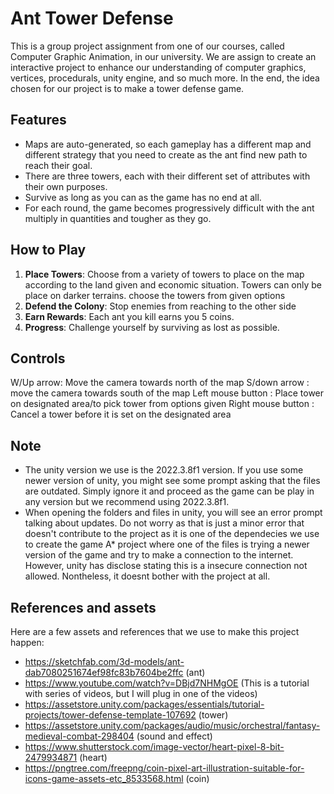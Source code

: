 # Ant Tower Defense

This is a group project assignment from one of our courses, called Computer Graphic Animation, in our university. We are assign to create an interactive project to enhance our understanding of computer graphics, vertices, procedurals, unity engine, and so much more. In the end, the idea chosen for our project is to make a tower defense game.

## Features

- Maps are auto-generated, so each gameplay has a different map and different strategy that you need to create as the ant find new path to reach their goal.
- There are three towers, each with their different set of attributes with their own purposes.
- Survive as long as you can as the game has no end at all.
- For each round, the game becomes progressively difficult with the ant multiply in quantities and tougher as they go.

## How to Play

1. **Place Towers**: Choose from a variety of towers to place on the map according to the land given and economic situation. Towers can only be place on darker terrains. choose the towers from given options
2. **Defend the Colony**: Stop enemies from reaching to the other side
3. **Earn Rewards**: Each ant you kill earns you 5 coins.
4. **Progress**: Challenge yourself by surviving as lost as possible.

## Controls

W/Up arrow: Move the camera towards north of the map
S/down arrow : move the camera towards south of the map
Left mouse button : Place tower on designated area/to pick tower from options given
Right mouse button : Cancel a tower before it is set on the designated area

## Note

- The unity version we use is the 2022.3.8f1 version. If you use some newer version of unity, you might see some prompt asking that the files are outdated. Simply ignore it and proceed as the game can be play in any version but we recommend using 2022.3.8f1.
- When opening the folders and files in unity, you will see an error prompt talking about updates. Do not worry as that is just a minor error that doesn't contribute to the project as it is one of the dependecies we use to create the game A* project where one of the files is trying a newer version of the game and try to make a connection to the internet. However, unity has disclose stating this is a insecure connection not allowed. Nontheless, it doesnt bother with the project at all.

## References and assets
Here are a few assets and references that we use to make this project happen:
- https://sketchfab.com/3d-models/ant-dab7080251674ef98fc83b7604be2ffc (ant)
- https://www.youtube.com/watch?v=DBjd7NHMgOE (This is a tutorial with series of videos, but I will plug in one of the videos)
- https://assetstore.unity.com/packages/essentials/tutorial-projects/tower-defense-template-107692 (tower)
- https://assetstore.unity.com/packages/audio/music/orchestral/fantasy-medieval-combat-298404 (sound and effect)
- https://www.shutterstock.com/image-vector/heart-pixel-8-bit-2479934871 (heart)
- https://pngtree.com/freepng/coin-pixel-art-illustration-suitable-for-icons-game-assets-etc_8533568.html (coin)
